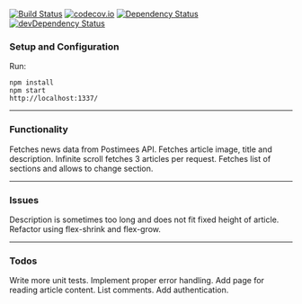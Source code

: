 [![Build Status](https://travis-ci.org/toomastahves/news-feed.svg?branch=master)](https://travis-ci.org/toomastahves/news-feed)
[![codecov.io](https://codecov.io/github/toomastahves/news-feed/coverage.svg?branch=master)](https://codecov.io/github/toomastahves/news-feed?branch=master)
[![Dependency Status](https://david-dm.org/toomastahves/news-feed.svg)](https://david-dm.org/toomastahves/news-feed)
[![devDependency Status](https://david-dm.org/toomastahves/news-feed/dev-status.svg)](https://david-dm.org/toomastahves/news-feed#info=devDependencies)

### Setup and Configuration
Run:
```
npm install
npm start
http://localhost:1337/
```

---
### Functionality
Fetches news data from Postimees API.
Fetches article image, title and description.
Infinite scroll fetches 3 articles per request.
Fetches list of sections and allows to change section.

---
### Issues
Description is sometimes too long and does not fit fixed height of article. Refactor using flex-shrink and flex-grow.

---
### Todos
Write more unit tests.
Implement proper error handling.
Add page for reading article content.
List comments.
Add authentication.
